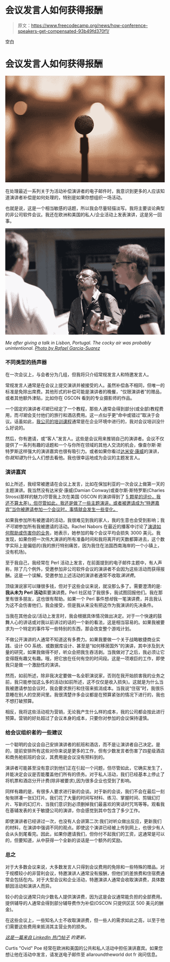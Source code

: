 # 会议发言人如何获得报酬

> 原文：<https://www.freecodecamp.org/news/how-conference-speakers-get-compensated-93b49fd370f1/>

空白

# 会议发言人如何获得报酬

![AX0GiHBPxMAMzCSifb3RM3w2FqVjpeetgZDk](img/26a93f6be0a946eae5bbea070bab3363.png)

在处理最近一系列关于为活动补偿演讲者的电子邮件时，我意识到更多的人应该知道演讲者补偿是如何处理的，特别是如果你想组织一场活动。

也就是说，这是一个相当敏感的话题，所以我会尽量轻描淡写。我将主要谈论典型的非公司软件会议。我还在欧洲和美国的私人/企业活动上发表演讲，这是另一回事。

![7xoKPE0mmEl47iA3K4LEve-pxGpffVcaVGWn](img/20ff456933e7ece08db9380172108425.png)

*Me after giving a talk in Lisbon, Portugal. The cocky air was probably unintentional. [Photo by Rafael Garcia-Suarez](https://www.flickr.com/photos/rgarciasuarez74/3794820418)*

### **不同类型的扬声器**

在一次会议上，与会者分为几组，但我将只介绍常规发言人和特邀发言人。

常规发言人通常是在会议上提交演讲并被接受的人。虽然补偿各不相同，但唯一的标准是免除出席费。其他形式的补偿可能是演讲者的晚餐，“仅限演讲者”的赠品，或者其他额外津贴，比如你在 OSCON 看到的专业摄影师的作品。

一个固定的演讲者*可能*已经定了一个教程，那些人通常会得到部分(或全部)教程费用，而*可能*会支付他们的旅行和酒店费用。这一点似乎更“命中或错过”取决于会议。话虽如此，[我公司的培训课程](https://allaroundtheworld.fr/training)通常是在企业环境中进行的，我对会议培训没什么好说的。

然后，你有邀请，或“客人”发言人。这些是会议用来推销自己的演讲者。会议不仅提供了一系列有趣的话题和一个与你所在领域的其他人交流的机会，像查尔斯·斯特罗斯这样强大的演讲嘉宾也很有吸引力。或者如果你看过[达米安·康威](http://www.oscon.com/oscon2014/public/schedule/speaker/4710)的演讲，你*就知道*为什么人们想去看他。我也很幸运地成为会议的主题发言人。

### **演讲嘉宾**

如上所述，我经常被邀请在会议上发言，比如在保加利亚的一次会议上做第一天的主题演讲。我当然没有达米安·康威(Damian Conway)或查尔斯·斯特罗斯(Charles Stross)那样的魅力(尽管我上次在美国 OSCON 的演讲得到了 [5 颗星的评价，我还不算太差)，但尽管如此，我还是做了一些主题演讲，或者被邀请成为“特邀嘉宾”当你被邀请参加一个会议时，事情就会发生一些变化。](http://www.oscon.com/oscon2014/public/schedule/detail/33557)

如果我参加所有被邀请的活动，我很难见到我的家人，我的生意也会受到影响；我*不可能*参加所有我被邀请的活动。Rachel Nabors 在最近的播客中讨论了[演讲如何帮助或伤害你的业务](http://ladiesintech.com/podcast-rachel-nabors/)，她表示，她参加的每个会议平均会损失 3000 美元。我发现，如果你把一次伟大演讲的所有准备时间和我将离开的天数都算进去，这个数字实际上是偏低的(我的旅行特别痛苦，因为我住在法国西南海岸的一个小镇上，没有机场)。

至于我自己，我经常在 Perl 活动上发言，在前面提到的电子邮件主题中，有人声称，除了几个例外，受邀参加非公司软件会议的演讲者不会因为这些活动而获得报酬。这是一个误解。受邀参加上述活动的演讲者通常不收取*演讲费*。

顶级演说家可以赚很多钱，但对于这些会议来说，就没那么多了。需要澄清的是:**我从未为 Perl 活动**索要演讲费。Perl 社区给了我很多，我试图回报他们。我在那里有很多朋友，这也很有帮助。如果一个 Perl 事件想*给*我一笔演讲费，并且我认为这不会伤害他们，我会接受，但是我从来没有把这作为我演讲的先决条件。

当我在其他会议/活动上发言时，我会根据具体情况做出决定。对于一个快速的鼓舞人心的讲话或对我以前讲过的话的一个新的看法，这是相当容易的。如果我被要求为一个特定的事件写一些特别的东西，那会改变整个游戏计划。

不做公开演讲的人通常不知道这有多费力。如果我要做一个关于战略敏捷商业实践、设计 OO 系统、或数据库设计、甚至是“如何移居国外”的演讲，其中涉及到大量的研究，如果我做得不好，听众会把我生吞活剥。当我做对了之后，我必须让它变得既有趣又有趣。哦，把它放在任何有空的时间段。这是一项艰巨的工作，即使我只是做一个激励性的演讲。

然而，如前所述，除非我决定要做一名全职演说家，否则在我开始损害我的业务之前，我只能参加这么多的活动(如前所述，这不仅仅是收入损失)。这就是为什么当我被邀请参加会议时，我会要求旅行和住宿来抵消成本。当我说“住宿”时，我很乐意睡在别人的空房间里。我很清楚许多会议都是在预算紧张的情况下进行的，我也不想打破预算。

相反，我将这些活动视为营销，无论我产生什么样的成本，我的公司都会按此进行预算。营销的好处超过了会议本身的成本，只要你对参加的会议保持谨慎。

### **给会议组织者的一些建议**

一个聪明的会议会自己安排演讲者的航班和酒店，而不是让演讲者自己决定。是的，提前安排所有这些对你来说是更多的工作，但有少数发言者伤害了四星级酒店和商务舱航班的会议，其费用是会议没有预料到的。

演讲者可能甚至没有意识到他们正在引起一个问题，但尽管如此，它确实发生了，并能决定会议是否能覆盖他们所有的债务。对于私人活动，我们已经基本上停止了将机票和酒店分开计费(除非被要求),因为很多企业也受到了影响。

同样有趣的是，有很多人要求进行新的会谈。对于新的会谈，我们不会在最后一刻匆匆拼凑一张幻灯片。我们花了大量的时间写材料、练习、掌握时间、剪辑幻灯片、写新的幻灯片、当我们意识到必须删掉我们最喜欢的笑话时咒骂等等。观看我在基辅发表的关于敏捷公司的演讲，你会感觉到其中包含了多少工作。

即使演讲者已经讲过一次，也没有人会讲第二次:我们对听众做出反应，更新我们的材料，在演讲中强调不同的观点。即使这个演讲已经被上传到网上，也很少有人会从头到尾看完。因此，如果你邀请我们，但你付不起我们的工资，这通常是可以的，但要知道，从中获得一个全新的谈话是一个额外的奖励。

### **总之**

对于大多数会议来说，大多数发言人只得到会议费用的免除和一些特殊的赠品。对于规模较小的非营利会议，特邀演讲人通常没有报酬，但他们的差旅费和住宿费通常会包括在内。对于大型会议和企业活动，特邀演讲人通常会收取演讲费，具体数额因活动和演讲人而异。

较小的会议通常只向少数名人提供演讲费，因为这是会议通常能负担的全部费用。提供辅导的人通常会得到部分辅导费作为补偿(OSCON 只提供区区 500 美元的酬金)。

在这些会议上，一些知名人士不收取演讲费，但一些人的需求如此之高，以至于他们需要这些费用来抵消其主营业务的损失。

[*这是一篇来自 LinkedIn 热门帖子*](https://www.linkedin.com/pulse/20140731092421-4973136-how-do-conference-speakers-get-compensated) *的更新。*

Curtis "Ovid" Poe 经常在欧洲和美国的公共和私人活动中担任演讲嘉宾。如果您想让他在活动中发言，请发送电子邮件至 allaroundtheworld dot fr 询问信息。